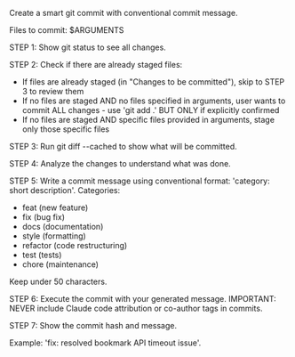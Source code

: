 Create a smart git commit with conventional commit message.

Files to commit: $ARGUMENTS

STEP 1: Show git status to see all changes.

STEP 2: Check if there are already staged files:

- If files are already staged (in "Changes to be committed"), skip to STEP 3 to review them
- If no files are staged AND no files specified in arguments, user wants to commit ALL changes - use 'git add .' BUT ONLY if explicitly confirmed
- If no files are staged AND specific files provided in arguments, stage only those specific files

STEP 3: Run git diff --cached to show what will be committed.

STEP 4: Analyze the changes to understand what was done.

STEP 5: Write a commit message using conventional format: 'category: short description'.
Categories:

- feat (new feature)
- fix (bug fix)
- docs (documentation)
- style (formatting)
- refactor (code restructuring)
- test (tests)
- chore (maintenance)

Keep under 50 characters.

STEP 6: Execute the commit with your generated message.
IMPORTANT: NEVER include Claude code attribution or co-author tags in commits.

STEP 7: Show the commit hash and message.

Example: 'fix: resolved bookmark API timeout issue'.
